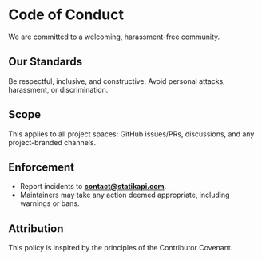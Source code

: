 # Code of Conduct

We are committed to a welcoming, harassment-free community.

## Our Standards

Be respectful, inclusive, and constructive. Avoid personal attacks, harassment, or discrimination.

## Scope

This applies to all project spaces: GitHub issues/PRs, discussions, and any project-branded channels.

## Enforcement

- Report incidents to **contact@statikapi.com**.
- Maintainers may take any action deemed appropriate, including warnings or bans.

## Attribution

This policy is inspired by the principles of the Contributor Covenant.
